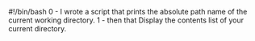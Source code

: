#!/bin/bash
0 - I wrote  a script that prints the absolute path name of the current working directory.
1 - then that Display the contents list of your current directory.
